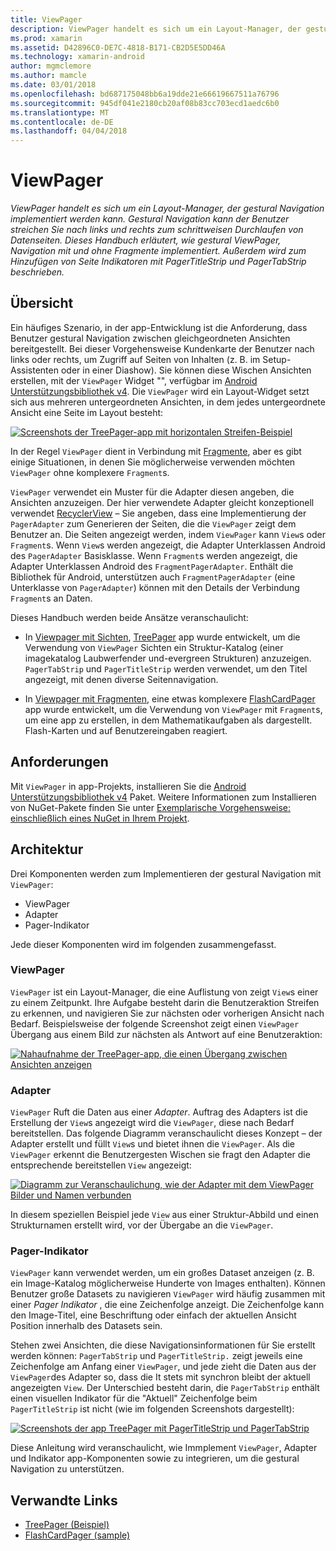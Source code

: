 ```yaml
---
title: ViewPager
description: ViewPager handelt es sich um ein Layout-Manager, der gestural Navigation implementiert werden kann. Gestural Navigation kann der Benutzer streichen Sie nach links und rechts zum schrittweisen Durchlaufen von Datenseiten. Dieses Handbuch erläutert, wie gestural ViewPager, Navigation mit und ohne Fragmente implementiert. Außerdem wird zum Hinzufügen von Seite Indikatoren mit PagerTitleStrip und PagerTabStrip beschrieben.
ms.prod: xamarin
ms.assetid: D42896C0-DE7C-4818-B171-CB2D5E5DD46A
ms.technology: xamarin-android
author: mgmclemore
ms.author: mamcle
ms.date: 03/01/2018
ms.openlocfilehash: bd687175048bb6a19dde21e66619667511a76796
ms.sourcegitcommit: 945df041e2180cb20af08b83cc703ecd1aedc6b0
ms.translationtype: MT
ms.contentlocale: de-DE
ms.lasthandoff: 04/04/2018
---
```

# <a name="viewpager"></a>ViewPager

_ViewPager handelt es sich um ein Layout-Manager, der gestural Navigation implementiert werden kann. Gestural Navigation kann der Benutzer streichen Sie nach links und rechts zum schrittweisen Durchlaufen von Datenseiten. Dieses Handbuch erläutert, wie gestural ViewPager, Navigation mit und ohne Fragmente implementiert. Außerdem wird zum Hinzufügen von Seite Indikatoren mit PagerTitleStrip und PagerTabStrip beschrieben._

 
## <a name="overview"></a>Übersicht

Ein häufiges Szenario, in der app-Entwicklung ist die Anforderung, dass Benutzer gestural Navigation zwischen gleichgeordneten Ansichten bereitgestellt. Bei dieser Vorgehensweise Kundenkarte der Benutzer nach links oder rechts, um Zugriff auf Seiten von Inhalten (z. B. im Setup-Assistenten oder in einer Diashow). Sie können diese Wischen Ansichten erstellen, mit der `ViewPager` Widget "", verfügbar im [Android Unterstützungsbibliothek v4](https://www.nuget.org/packages/Xamarin.Android.Support.v4/). Die `ViewPager` wird ein Layout-Widget setzt sich aus mehreren untergeordneten Ansichten, in dem jedes untergeordnete Ansicht eine Seite im Layout besteht: 

[![Screenshots der TreePager-app mit horizontalen Streifen-Beispiel](images/01-intro-sml.png)](images/01-intro.png#lightbox)

In der Regel `ViewPager` dient in Verbindung mit [Fragmente](https://developer.xamarin.com/guides/android/platform_features/fragments/), aber es gibt einige Situationen, in denen Sie möglicherweise verwenden möchten `ViewPager` ohne komplexere `Fragment`s.

`ViewPager` verwendet ein Muster für die Adapter diesen angeben, die Ansichten anzuzeigen. Der hier verwendete Adapter gleicht konzeptionell verwendet [RecyclerView](~/android/user-interface/layouts/recycler-view/index.md) &ndash; Sie angeben, dass eine Implementierung der `PagerAdapter` zum Generieren der Seiten, die die `ViewPager` zeigt dem Benutzer an. Die Seiten angezeigt werden, indem `ViewPager` kann `View`s oder `Fragment`s. Wenn `View`s werden angezeigt, die Adapter Unterklassen Android des `PagerAdapter` Basisklasse. Wenn `Fragment`s werden angezeigt, die Adapter Unterklassen Android des `FragmentPagerAdapter`. Enthält die Bibliothek für Android, unterstützen auch `FragmentPagerAdapter` (eine Unterklasse von `PagerAdapter`) können mit den Details der Verbindung `Fragment`s an Daten. 

Dieses Handbuch werden beide Ansätze veranschaulicht: 

-   In [Viewpager mit Sichten](~/android/user-interface/controls/view-pager/viewpager-and-views.md), [TreePager](https://developer.xamarin.com/samples/monodroid/UserInterface/TreePager/) app wurde entwickelt, um die Verwendung von `ViewPager` Sichten ein Struktur-Katalog (einer imagekatalog Laubwerfender und-evergreen Strukturen) anzuzeigen. 
    `PagerTabStrip`  und `PagerTitleStrip` werden verwendet, um den Titel angezeigt, mit denen diverse Seitennavigation.

-   In [Viewpager mit Fragmenten](~/android/user-interface/controls/view-pager/viewpager-and-fragments.md), eine etwas komplexere [FlashCardPager](https://developer.xamarin.com/samples/monodroid/UserInterface/TreePager/) app wurde entwickelt, um die Verwendung von `ViewPager` mit `Fragment`s, um eine app zu erstellen, in dem Mathematikaufgaben als dargestellt. Flash-Karten und auf Benutzereingaben reagiert. 


## <a name="requirements"></a>Anforderungen

Mit `ViewPager` in app-Projekts, installieren Sie die [Android Unterstützungsbibliothek v4](https://www.nuget.org/packages/Xamarin.Android.Support.v4/) Paket. Weitere Informationen zum Installieren von NuGet-Pakete finden Sie unter [Exemplarische Vorgehensweise: einschließlich eines NuGet in Ihrem Projekt](https://docs.microsoft.com/visualstudio/mac/nuget-walkthrough). 

 
## <a name="architecture"></a>Architektur

Drei Komponenten werden zum Implementieren der gestural Navigation mit `ViewPager`:

-   ViewPager
-   Adapter
-   Pager-Indikator

Jede dieser Komponenten wird im folgenden zusammengefasst.



### <a name="viewpager"></a>ViewPager

`ViewPager` ist ein Layout-Manager, die eine Auflistung von zeigt `View`s einer zu einem Zeitpunkt. Ihre Aufgabe besteht darin die Benutzeraktion Streifen zu erkennen, und navigieren Sie zur nächsten oder vorherigen Ansicht nach Bedarf. Beispielsweise der folgende Screenshot zeigt einen `ViewPager` Übergang aus einem Bild zur nächsten als Antwort auf eine Benutzeraktion: 

[![Nahaufnahme der TreePager-app, die einen Übergang zwischen Ansichten anzeigen](images/02-transition-sml.png)](images/02-transition.png#lightbox)


### <a name="adapter"></a>Adapter

`ViewPager` Ruft die Daten aus einer *Adapter*. Auftrag des Adapters ist die Erstellung der `View`s angezeigt wird die `ViewPager`, diese nach Bedarf bereitstellen. Das folgende Diagramm veranschaulicht dieses Konzept &ndash; der Adapter erstellt und füllt `View`s und bietet ihnen die `ViewPager`. Als die `ViewPager` erkennt die Benutzergesten Wischen sie fragt den Adapter die entsprechende bereitstellen `View` angezeigt: 

[![Diagramm zur Veranschaulichung, wie der Adapter mit dem ViewPager Bilder und Namen verbunden](images/03-adapter-sml.png)](images/03-adapter.png#lightbox)

In diesem speziellen Beispiel jede `View` aus einer Struktur-Abbild und einen Strukturnamen erstellt wird, vor der Übergabe an die `ViewPager`. 



### <a name="pager-indicator"></a>Pager-Indikator

`ViewPager` kann verwendet werden, um ein großes Dataset anzeigen (z. B. ein Image-Katalog möglicherweise Hunderte von Images enthalten). Können Benutzer große Datasets zu navigieren `ViewPager` wird häufig zusammen mit einer *Pager Indikator* , die eine Zeichenfolge anzeigt. Die Zeichenfolge kann den Image-Titel, eine Beschriftung oder einfach der aktuellen Ansicht Position innerhalb des Datasets sein. 

Stehen zwei Ansichten, die diese Navigationsinformationen für Sie erstellt werden können: `PagerTabStrip` und `PagerTitleStrip.` zeigt jeweils eine Zeichenfolge am Anfang einer `ViewPager`, und jede zieht die Daten aus der `ViewPager`des Adapter so, dass die It stets mit synchron bleibt der aktuell angezeigten `View`. Der Unterschied besteht darin, die `PagerTabStrip` enthält einen visuellen Indikator für die "Aktuell" Zeichenfolge beim `PagerTitleStrip` ist nicht (wie im folgenden Screenshots dargestellt): 

[![Screenshots der app TreePager mit PagerTitleStrip und PagerTabStrip](images/04-comparison-sml.png)](images/04-comparison.png#lightbox)

Diese Anleitung wird veranschaulicht, wie Immplement `ViewPager`, Adapter und Indikator app-Komponenten sowie zu integrieren, um die gestural Navigation zu unterstützen. 



## <a name="related-links"></a>Verwandte Links

- [TreePager (Beispiel)](https://developer.xamarin.com/samples/monodroid/UserInterface/TreePager)
- [FlashCardPager (sample)](https://developer.xamarin.com/samples/monodroid/UserInterface/FlashCardPager)

